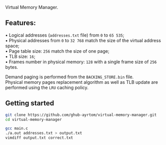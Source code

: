 Virtual Memory Manager.

## Features:
• Logical addresses (`addresses.txt` file) from `0` to `65 535`;<br/>
• Physical addresses from `0` to `32 768` match the size of the virtual address space;<br/>
• Page table size: `256` match the size of one page;<br/>
• TLB size: `16`;<br/>
• Frames number in physical memory: `128` with a single frame size of `256` bytes.

Demand paging is performed from the `BACKING_STORE.bin` file.<br/>
Physical memory pages replacement algorithm as well as TLB update are performed using the `LRU` caching policy.

## Getting started
```bash
git clone https://github.com/ghub-ayrtom/virtual-memory-manager.git
cd virtual-memory-manager

gcc main.c
./a.out addresses.txt > output.txt
vimdiff output.txt correct.txt
```
